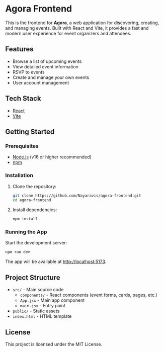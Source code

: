 # Agora Frontend

This is the frontend for **Agora**, a web application for discovering, creating, and managing events. Built with React and Vite, it provides a fast and modern user experience for event organizers and attendees.

## Features

- Browse a list of upcoming events
- View detailed event information
- RSVP to events
- Create and manage your own events
- User account management

## Tech Stack

- [React](https://react.dev/)
- [Vite](https://vitejs.dev/)

## Getting Started

### Prerequisites

- [Node.js](https://nodejs.org/) (v16 or higher recommended)
- [npm](https://www.npmjs.com/)

### Installation

1. Clone the repository:

   ```sh
   git clone https://github.com/Nayaravis/agora-frontend.git
   cd agora-frontend
   ```

2. Install dependencies:

   ```sh
   npm install

### Running the App

Start the development server:

```sh
npm run dev
```

The app will be available at [http://localhost:5173](http://localhost:5173).

## Project Structure

- `src/` - Main source code
  - `components/` - React components (event forms, cards, pages, etc.)
  - `App.jsx` - Main app component
  - `main.jsx` - Entry point
- `public/` - Static assets
- `index.html` - HTML template

## License

This project is licensed under the MIT License.

